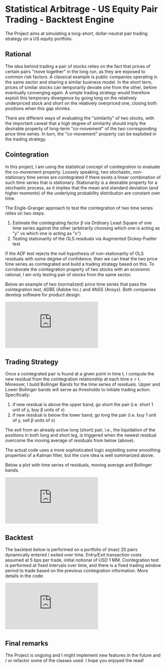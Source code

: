# Statistical Arbitrage - US Equity Pair Trading - Backtest Engine

The Project aims at simulating a long-short, dollar-neutral pair trading strategy on a US equity portfolio.

## Rational

The idea behind trading a pair of stocks relies on the fact that prices of certain pairs "move together" in the long run, as they are exposed to common risk factors. A classical example is public companies operating in the same sector and sharing a similar business model. In the short term, prices of similar stocks can temporarily deviate one from the other, before eventually converging again. A simple trading strategy would therefore exploit this temporary divergence by going long on the relatively underpriced stock and short on the relatively overpriced one, closing both positions when this gap shrinks.

There are different ways of evaluating the "similarity" of two stocks, with the important caveat that a high degree of similarity should imply the desirable property of long-term "co-movement" of the two corresponding price time series. In turn, the "co-movement" property can be exploited in the trading strategy.

## Cointegration

In this project, I am using the statistical concept of cointegration to evaluate the co-movement property. Loosely speaking, two stochastic, non-stationary time series are cointegrated if there exists a linear combination of such time series that is stationary. Stationarity is a desirable property for a stochastic process, as it implies that the mean and standard deviation (and higher moments) of the underlying probability distribution are constant over time. 

The Engle-Granger approach to test the cointegration of two time series relies on two steps. 
1. Estimate the cointegrating factor β via Ordinary Least Square of one time series against the other (arbitrarily choosing which one is acting as "y" vs which one is acting as "x")
2. Testing stationarity of the OLS residuals via Augmented Dickey-Fueller test

If the ADF test rejects the null hypothesis of non-stationarity of OLS residuals with some degree of confidence, then we can treat the two price time series as cointegrated and build a trading strategy based on this.
To corroborate the cointegration property of two stocks with an economic rational, I am only testing pair of stocks from the same sector.

Below an example of two (normalized) price time series that pass the cointegration test, ADBE (Adobe Inc.) and ANSS (Ansys). Both companies develop software for product design.


![](https://github.com/SimonePerfetto/StatisticalArbitrage/blob/master/src/images/cointpair.pdf)

## Trading Strategy

Once a cointegrated pair is found at a given point in time t, I compute the new residual from the cointegration relationship at each time s > t. Moreover, I build Bollinger Bands for the time series of residuals. Upper and Lower Bollinger bands will serve as thresholds to initiate trading action. Specifically:

1. if  new residual is above the upper band, go short the pair (i.e. short 1 unit of y, buy β units of x)
2. if  new residual is below the lower band, go long the pair (i.e. buy 1 unit of y, sell β units of x)

The exit from an already active long (short) pair, i.e., the liquidation of the positions in both long and short leg, is triggered when the newest residual overcome the moving average of residuals from below (above).

The actual code uses a more sophisticated logic exploiting some smoothing properties of a Kalman filter, but the core idea is well summarized above.

Below a plot with time series of residuals, moving average and Bollinger bands.

![](https://github.com/SimonePerfetto/StatisticalArbitrage/blob/master/src/images/res.pdf)


## Backtest
The backtest below is performed on a portfolio of (max) 20 pairs dynamically entered / exited over time. Entry/Exit transaction costs assumed at 5 bps per trade, initial notional of USD 1 MM. Cointegration test is performed at fixed intervals over time, and there is a fixed trading window period to trade based on the previous cointegration information. More details in the code.

![](https://github.com/SimonePerfetto/StatisticalArbitrage/blob/master/src/images/backtest.pdf)

## Final remarks
The Project is ongoing and I might implement new features in the future and / or refactor some of the classes used. I hope you enjoyed the read!
